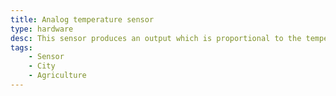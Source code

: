 ```yaml
---
title: Analog temperature sensor
type: hardware
desc: This sensor produces an output which is proportional to the temperature  
tags:
    - Sensor
    - City
    - Agriculture
---
```

